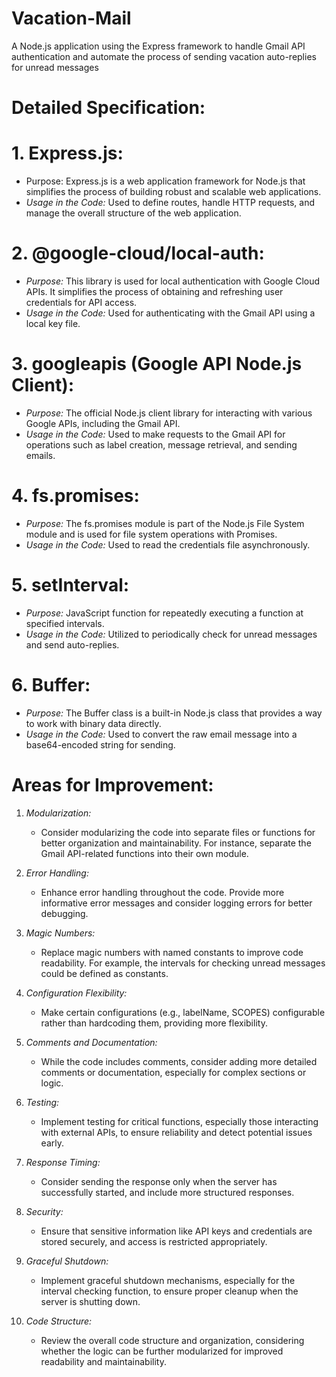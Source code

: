 # Vacation-Mail
A Node.js application using the Express framework to handle Gmail API authentication and automate the process of sending vacation auto-replies for unread messages

# Detailed Specification:

# 1. Express.js:
   - Purpose: Express.js is a web application framework for Node.js that simplifies the process of building robust and scalable web applications.
   - *Usage in the Code:* Used to define routes, handle HTTP requests, and manage the overall structure of the web application.

# 2. @google-cloud/local-auth:
   - *Purpose:* This library is used for local authentication with Google Cloud APIs. It simplifies the process of obtaining and refreshing user credentials for API access.
   - *Usage in the Code:* Used for authenticating with the Gmail API using a local key file.

# 3. googleapis (Google API Node.js Client):
   - *Purpose:* The official Node.js client library for interacting with various Google APIs, including the Gmail API.
   - *Usage in the Code:* Used to make requests to the Gmail API for operations such as label creation, message retrieval, and sending emails.

# 4. fs.promises:
   - *Purpose:* The fs.promises module is part of the Node.js File System module and is used for file system operations with Promises.
   - *Usage in the Code:* Used to read the credentials file asynchronously.

# 5. setInterval:
   - *Purpose:* JavaScript function for repeatedly executing a function at specified intervals.
   - *Usage in the Code:* Utilized to periodically check for unread messages and send auto-replies.

# 6. Buffer:
   - *Purpose:* The Buffer class is a built-in Node.js class that provides a way to work with binary data directly.
   - *Usage in the Code:* Used to convert the raw email message into a base64-encoded string for sending.

# Areas for Improvement:

1. *Modularization:*
   - Consider modularizing the code into separate files or functions for better organization and maintainability. For instance, separate the Gmail API-related functions into their own module.

2. *Error Handling:*
   - Enhance error handling throughout the code. Provide more informative error messages and consider logging errors for better debugging.

3. *Magic Numbers:*
   - Replace magic numbers with named constants to improve code readability. For example, the intervals for checking unread messages could be defined as constants.

4. *Configuration Flexibility:*
   - Make certain configurations (e.g., labelName, SCOPES) configurable rather than hardcoding them, providing more flexibility.

5. *Comments and Documentation:*
   - While the code includes comments, consider adding more detailed comments or documentation, especially for complex sections or logic.

6. *Testing:*
   - Implement testing for critical functions, especially those interacting with external APIs, to ensure reliability and detect potential issues early.

7. *Response Timing:*
   - Consider sending the response only when the server has successfully started, and include more structured responses.

8. *Security:*
   - Ensure that sensitive information like API keys and credentials are stored securely, and access is restricted appropriately.

9. *Graceful Shutdown:*
   - Implement graceful shutdown mechanisms, especially for the interval checking function, to ensure proper cleanup when the server is shutting down.

10. *Code Structure:*
    - Review the overall code structure and organization, considering whether the logic can be further modularized for improved readability and maintainability.
